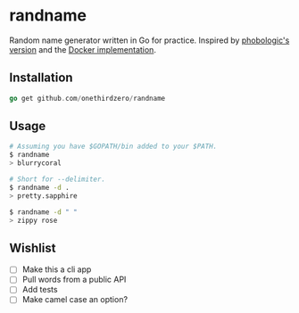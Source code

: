 # randname

Random name generator written in Go for practice. Inspired by [phobologic's version](https://github.com/phobologic/random_name/) and the [Docker implementation](https://github.com/moby/moby/blob/master/pkg/namesgenerator/names-generator.go).

## Installation

```go
go get github.com/onethirdzero/randname
```

## Usage

```bash
# Assuming you have $GOPATH/bin added to your $PATH.
$ randname
> blurrycoral

# Short for --delimiter.
$ randname -d .
> pretty.sapphire

$ randname -d " "
> zippy rose
```

## Wishlist

- [ ] Make this a cli app
- [ ] Pull words from a public API
- [ ] Add tests
- [ ] Make camel case an option?
